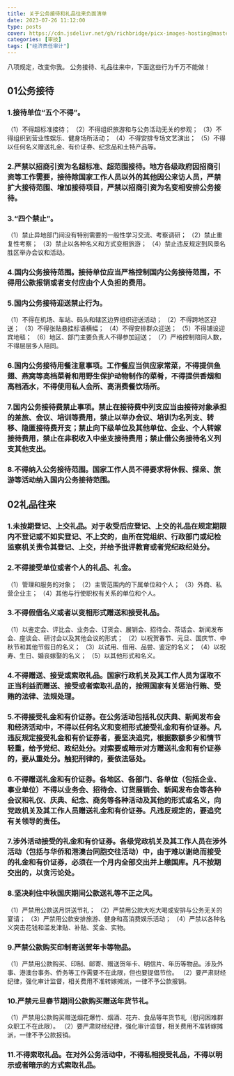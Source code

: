```yaml
---
title: 关于公务接待和礼品往来负面清单
date: 2023-07-26 11:12:00
type: posts
cover: https://cdn.jsdelivr.net/gh/richbridge/picx-images-hosting@master/thumbnail/审技.jpg
categories: [审技]
tags: ["经济责任审计"]
---
```



八项规定，改变你我。
公务接待、礼品往来中，下面这些行为千万不能做！

## 01公务接待

### 1.接待单位“五个不得”。

（1）不得超标准接待；
（2）不得组织旅游和与公务活动无关的参观；
（3）不得组织到营业性娱乐、健身场所活动；
（4）不得安排专场文艺演出；
（5）不得以任何名义赠送礼金、有价证券、纪念品和土特产品等。
### 2.严禁以招商引资为名超标准、超范围接待。地方各级政府因招商引资等工作需要，接待除国家工作人员以外的其他因公来访人员，严禁扩大接待范围、增加接待项目，严禁以招商引资为名变相安排公务接待。

### 3.“四个禁止”。

（1）禁止异地部门间没有特别需要的一般性学习交流、考察调研；
（2）禁止重复性考察；
（3）禁止以各种名义和方式变相旅游；
（4）禁止违反规定到风景名胜区举办会议和活动。

### 4.国内公务接待范围。接待单位应当严格控制国内公务接待范围，不得用公款报销或者支付应由个人负担的费用。

### 5.国内公务接待迎送禁止行为。
（1）不得在机场、车站、码头和辖区边界组织迎送活动；
（2）不得跨地区迎送；
（3）不得张贴悬挂标语横幅；
（4）不得安排群众迎送；
（5）不得铺设迎宾地毯；
（6）地区、部门主要负责人不得参加迎送；
（7）严格控制陪同人数，不得层层多人陪同。

### 6.国内公务接待用餐注意事项。工作餐应当供应家常菜，不得提供鱼翅、燕窝等高档菜肴和用野生保护动物制作的菜肴，不得提供香烟和高档酒水，不得使用私人会所、高消费餐饮场所。

### 7.国内公务接待费禁止事项。禁止在接待费中列支应当由接待对象承担的差旅、会议、培训等费用，禁止以举办会议、培训为名列支、转移、隐匿接待费开支；禁止向下级单位及其他单位、企业、个人转嫁接待费用，禁止在非税收入中坐支接待费用；禁止借公务接待名义列支其他支出。

### 8.不得纳入公务接待范围。国家工作人员不得要求将休假、探亲、旅游等活动纳入国内公务接待范围。


## 02礼品往来
### 1.未按期登记、上交礼品。对于收受后应登记、上交的礼品在规定期限内不登记或不如实登记、不上交的，由所在党组织、行政部门或纪检监察机关责令其登记、上交，并给予批评教育或者党纪政纪处分。

### 2.不得接受单位或者个人的礼品、礼金。
（1）管理和服务的对象；
（2）主管范围内的下属单位和个人；
（3）外商、私营企业主；
（4）其他与行使职权有关系的单位和个人。

### 3.不得假借名义或者以变相形式赠送和接受礼品。
（1）以鉴定会、评比会、业务会、订货会、展销会、招待会、茶话会、新闻发布会、座谈会、研讨会以及其他会议的形式；
（2）以祝贺春节、元旦、国庆节、中秋节和其他节假日的名义；
（3）以试用、借用、品尝、鉴定的名义；
（4）以祝寿、生日、婚丧嫁娶的名义；
（5）以其他形式和名义。

### 4.不得赠送、接受或索取礼品。国家行政机关及其工作人员为谋取不正当利益而赠送、接受或者索取礼品的，按照国家有关惩治行贿、受贿的法律、法规处理。

### 5.不得接受礼金和有价证券。在公务活动包括礼仪庆典、新闻发布会和经济活动中，不得以任何名义和变相形式接受礼金和有价证券。凡违反规定接受礼金和有价证券者，要坚决追究，根据数额多少和情节轻重，给予党纪、政纪处分。对索要或暗示对方赠送礼金和有价证券的，要从重处分。触犯刑律的，要依法惩处。

### 6.不得赠送礼金和有价证券。各地区、各部门、各单位（包括企业、事业单位）不得以业务会、招待会、订货展销会、新闻发布会等各种会议和礼仪、庆典、纪念、商务等各种活动及其他的形式或名义，向党政机关及其工作人员赠送礼金和有价证券。凡违反规定的，要追究有关领导的责任。

### 7.涉外活动接受的礼金和有价证券。各级党政机关及其工作人员在涉外活动（包括与华侨和港澳台同胞交往活动）中，由于难以谢绝而接受的礼金和有价证券，必须在一个月内全部交出并上缴国库。凡不按期交出的，以贪污论处。

### 8.坚决刹住中秋国庆期间公款送礼等不正之风。
（1）严禁用公款送月饼送节礼；
（2）严禁用公款大吃大喝或安排与公务无关的宴请；
（3）严禁用公款安排旅游、健身和高消费娱乐活动；
（4）严禁以各种名义突击花钱和滥发津贴、补贴、奖金、实物。

### 9.严禁公款购买印制寄送贺年卡等物品。
（1）严禁用公款购买、印制、邮寄、赠送贺年卡、明信片、年历等物品。涉及外事、港澳台事务、侨务等工作需要不在此限，但也要提倡节俭。
（2）要严肃财经纪律，强化审计监督，相关费用不准转嫁摊派，一律不予公款报销。

### 10.严禁元旦春节期间公款购买赠送年货节礼。
（1）严禁用公款购买赠送烟花爆竹、烟酒、花卉、食品等年货节礼（慰问困难群众职工不在此限）。
（2）要严肃财经纪律，强化审计监督，相关费用不准转嫁摊派，一律不予公款报销。

### 11.不得索取礼品。在对外公务活动中，不得私相授受礼品，不得以明示或者暗示的方式索取礼品。